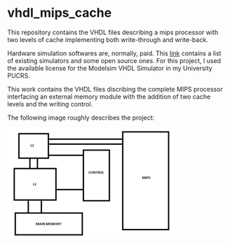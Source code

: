 # vhdl_mips_cache
This repository contains the VHDL files describing a mips processor with two levels of cache implementing both write-through and write-back.

Hardware simulation softwares are, normally, paid. This <a href="https://en.wikipedia.org/wiki/List_of_HDL_simulators">link</a> contains a list of existing simulators and some open source ones. For this project, I used the available license for the Modelsim VHDL Simulator in my University PUCRS.

This work contains the VHDL files discribing the complete MIPS processor interfacing an external memory module with the addition of two cache levels and the writing control. 

The following image roughly describes the project:

<img src="figs/blocks.png" width="380">
